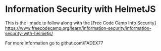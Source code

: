 # Information Security with HelmetJS

This is the i made to follow along with the [Free Code Camp Info Security] https://www.freecodecamp.org/learn/information-security/information-security-with-helmetjs/

For more information go to githut.com/FADEX77